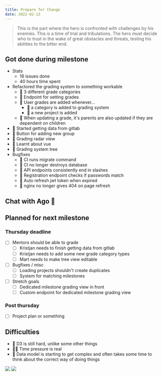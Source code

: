 ```yaml
---
title: Prepare for Change
date: 2022-02-13
---
```

> This is the part where the hero is confronted with challenges by his enemies. This is a time of trial and tribulations. The hero must decide who to trust in the wake of great obstacles and threats, testing his abilities to the bitter end. 

## Got done during milestone
- Stats
  - 16 issues done
  - 40 hours time spent
- Refactored the grading system to something workable
  - 🐞 3 different grade categories
  - 🐞 Endpoint for setting grades
  - 🐞 User grades are added whenever...
    - 🐞 a category is added to grading system
    - 🐞 a new project is added
  - 🐞 When updating a grade, it's parents are also updated if they are dependent on children
- 🐞 Started getting data from gitlab
- 🐝 Button for adding new group
- 🐝 Grading radar view
- 🐝 Learnt about vue
- 🐝 Grading system tree
- Bugfixes
  - 🐞 CI runs migrate command
  - 🐞 CI no longer destroys database
  - 🐞 API endpoints consistently end in slashes
  - 🐞 Registration endpoint checks if passwords match
  - 🐝 Auto refresh jwt token when expired
  - 🐝 nginx no longer gives 404 on page refresh


## Chat with Ago 🐢

## Planned for next milestone
### Thursday deadline
- [ ] Mentors should be able to grade
  - [ ] Kristjan needs to finish getting data from gitlab
  - [ ] Kristjan needs to add some new grade category types
  - [ ] Mart needs to make tree view editable
- [ ] Bugfixes / misc
  - [ ] Loading projects shouldn't create duplicates
  - [ ] System for matching milestones
- [ ] Stretch goals
  - [ ] Dedicated milestone grading view in front
  - [ ] Custom endpoint for dedicated milestone grading view

### Post thursday
- [ ] Project plan or something

## Difficulties
- 🐝 D3 is still hard, unlike some other things
- 🐝🐞 Time pressure is real
- 🐞 Data model is starting to get complex and often takes some time to think about the correct way of doing things

![](/retro6/radarview.gif)
![](/retro6/GradeTree.gif)